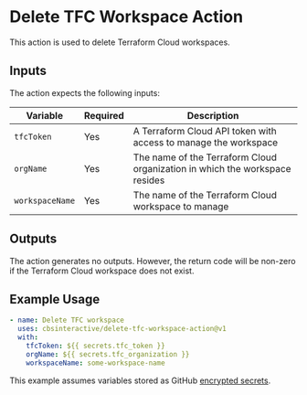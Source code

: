 # Delete TFC Workspace Action

This action is used to delete Terraform Cloud workspaces.

## Inputs

The action expects the following inputs:

| Variable             | Required | Description                                                                 |
| -------------------- | -------- | --------------------------------------------------------------------------- |
| `tfcToken`           | Yes      | A Terraform Cloud API token with access to manage the workspace             |
| `orgName`            | Yes      | The name of the Terraform Cloud organization in which the workspace resides |
| `workspaceName`      | Yes      | The name of the Terraform Cloud workspace to manage                         |

## Outputs

The action generates no outputs. However, the return code will be non-zero if the Terraform Cloud workspace does not exist.

## Example Usage

```yaml
- name: Delete TFC workspace
  uses: cbsinteractive/delete-tfc-workspace-action@v1
  with:
    tfcToken: ${{ secrets.tfc_token }}
    orgName: ${{ secrets.tfc_organization }}
    workspaceName: some-workspace-name
```

This example assumes variables stored as GitHub [encrypted secrets][].

[encrypted secrets]: https://docs.github.com/en/actions/reference/encrypted-secrets
